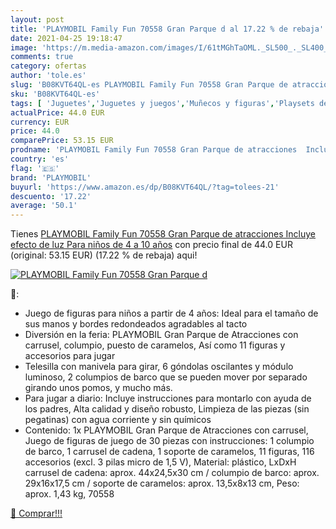 ```yaml
---
layout: post
title: 'PLAYMOBIL Family Fun 70558 Gran Parque d al 17.22 % de rebaja'
date: 2021-04-25 19:18:47
image: 'https://m.media-amazon.com/images/I/61tMGhTaOML._SL500_._SL400_.jpg'
comments: true
category: ofertas
author: 'tole.es'
slug: 'B08KVT64QL-es PLAYMOBIL Family Fun 70558 Gran Parque de atracciones...'
sku: 'B08KVT64QL-es'
tags: [ 'Juguetes','Juguetes y juegos','Muñecos y figuras','Playsets de figuras de juguete para niños','playmobil', ]
actualPrice: 44.0 EUR
currency: EUR
price: 44.0
comparePrice: 53.15 EUR
prodname: 'PLAYMOBIL Family Fun 70558 Gran Parque de atracciones  Incluye efecto de luz  Para niños de 4 a 10 años'
country: 'es'
flag: '🇪🇸'
brand: 'PLAYMOBIL'
buyurl: 'https://www.amazon.es/dp/B08KVT64QL/?tag=tolees-21'
descuento: '17.22'
average: '50.1'
---
```


Tienes [PLAYMOBIL Family Fun 70558 Gran Parque de atracciones  Incluye efecto de luz  Para niños de 4 a 10 años](https://www.amazon.es/dp/B08KVT64QL/?tag=tolees-21) con precio final de  44.0 EUR (original: 53.15 EUR) (17.22 %  de rebaja) aqui!

[![PLAYMOBIL Family Fun 70558 Gran Parque d](https://m.media-amazon.com/images/I/61tMGhTaOML._SL500_._SL400_.jpg)](https://www.amazon.es/dp/B08KVT64QL/?tag=tolees-21)

🔎:

- Juego de figuras para niños a partir de 4 años: Ideal para el tamaño de sus manos y bordes redondeados agradables al tacto
- Diversión en la feria: PLAYMOBIL Gran Parque de Atracciones con carrusel, columpio, puesto de caramelos, Así como 11 figuras y accesorios para jugar
- Telesilla con manivela para girar, 6 góndolas oscilantes y módulo luminoso, 2 columpios de barco que se pueden mover por separado girando unos pomos, y mucho más.
- Para jugar a diario: Incluye instrucciones para montarlo con ayuda de los padres, Alta calidad y diseño robusto, Limpieza de las piezas (sin pegatinas) con agua corriente y sin químicos
- Contenido: 1x PLAYMOBIL Gran Parque de Atracciones con carrusel, Juego de figuras de juego de 30 piezas con instrucciones: 1 columpio de barco, 1 carrusel de cadena, 1 soporte de caramelos, 11 figuras, 116 accesorios (excl. 3 pilas micro de 1,5 V), Material: plástico, LxDxH carrusel de cadena: aprox. 44x24,5x30 cm / columpio de barco: aprox. 29x16x17,5 cm / soporte de caramelos: aprox. 13,5x8x13 cm, Peso: aprox. 1,43 kg, 70558

[🛒 Comprar!!!](https://www.amazon.es/dp/B08KVT64QL/?tag=tolees-21)
